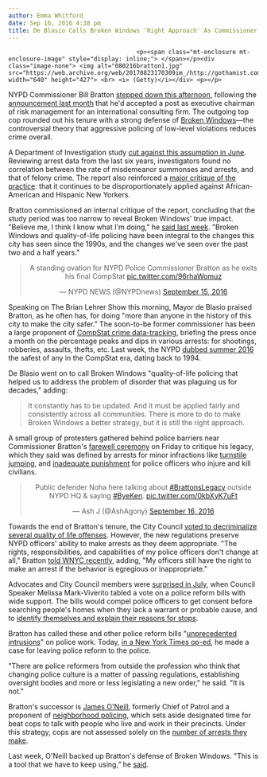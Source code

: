 ```yaml
---
author: Emma Whitford
date: Sep 16, 2016 4:38 pm
title: De Blasio Calls Broken Windows 'Right Approach' As Commissioner Bratton Steps Down
---
```


	
										<p><span class="mt-enclosure mt-enclosure-image" style="display: inline;"> </span></p><div class="image-none"> <img alt="080216bratton1.jpg" src="https://web.archive.org/web/20170823170309im_/http://gothamist.com/attachments/nyc_ewhitford/080216bratton1.jpg" width="640" height="427"> <br> <i> (Getty)</i></div> <p></p>

<p>NYPD Commissioner Bill Bratton <a href="https://web.archive.org/web/20170823170309/http://abc7ny.com/news/bratton-to-officially-retire-friday-as-nypd-commissioner/1513500/">stepped down this afternoon</a>, following the <a href="https://web.archive.org/web/20170823170309/http://gothamist.com/2016/08/02/bill_bratton_resigning.php">announcement last month</a> that he&apos;d accepted a post as executive chairman of risk management for an international consulting firm. The outgoing top cop rounded out his tenure with a strong defense of <a href="https://web.archive.org/web/20170823170309/http://gothamist.com/tags/brokenwindows">Broken Windows</a>&#x2014;the controversial theory that aggressive policing of low-level violations reduces crime overall. </p>

<p>A Department of Investigation study <a href="https://web.archive.org/web/20170823170309/http://gothamist.com/2016/06/22/broken_windows_stats.php">cut against this assumption in June</a>. Reviewing arrest data from the last six years, investigators found no correlation between the rate of misdemeanor summonses and arrests, and that of felony crime. The report also reinforced a <a href="https://web.archive.org/web/20170823170309/http://gothamist.com/2016/08/01/broken_windows_still_racist.php">major critique of the practice</a>: that it continues to be disproportionately applied against African-American and Hispanic New Yorkers. </p>

<p>Bratton commissioned an internal critique of the report, concluding that the study period was too narrow to reveal Broken Windows&apos; true impact. &quot;Believe me, I think I know what I&apos;m doing,&quot; he <a href="https://web.archive.org/web/20170823170309/http://newyork.cbslocal.com/2016/09/07/bratton-broken-windows-policy/">said last week</a>. &quot;Broken Windows and quality-of-life policing have been integral to the changes this city has seen since the 1990s, and the changes we&apos;ve seen over the past two and a half years.&quot; </p>

<center><blockquote class="twitter-tweet" data-lang="en"><p lang="en" dir="ltr">A standing ovation for NYPD Police Commissioner Bratton as he exits his final CompStat <a href="https://web.archive.org/web/20170823170309/https://t.co/96rhaWomuz">pic.twitter.com/96rhaWomuz</a></p>&#x2014; NYPD NEWS (@NYPDnews) <a href="https://web.archive.org/web/20170823170309/https://twitter.com/NYPDnews/status/776398582370934784">September 15, 2016</a></blockquote>
<script async src="//web.archive.org/web/20170823170309js_/http://platform.twitter.com/widgets.js" charset="utf-8"></script></center>

<p>Speaking on The Brian Lehrer Show this morning, Mayor de Blasio praised Bratton, as he often has, for doing &quot;more than anyone in the history of this city to make the city safer.&quot; The soon-to-be former commissioner has been a large proponent of <a href="https://web.archive.org/web/20170823170309/http://www.gothamist.com/tags/compstat">CompStat crime data-tracking</a>, briefing the press once a month on the percentage peaks and dips in various arrests: for shootings, robberies, assaults, thefts, etc. Last week, the NYPD <a href="https://web.archive.org/web/20170823170309/http://gothamist.com/2016/09/06/jourvert_shooting_arrest.php">dubbed summer 2016</a> the safest of any in the CompStat era, dating back to 1994. </p>

<p>De Blasio went on to call Broken Windows &quot;quality-of-life policing that helped us to address the problem of disorder that was plaguing us for decades,&quot; adding: </p>

<blockquote>It constantly has to be updated. And it must be applied fairly and consistently across all communities. There is more to do to make Broken Windows a better strategy, but it is still the right approach.</blockquote>

<p>A small group of protesters gathered behind police barriers near Commissioner Bratton&apos;s <a href="https://web.archive.org/web/20170823170309/http://newyork.cbslocal.com/2016/09/16/nypd-bratton-ceremonial-send-off/">farewell ceremony</a> on Friday to critique his legacy, which they said was defined by arrests for minor infractions like <a href="https://web.archive.org/web/20170823170309/http://gothamist.com/2016/06/21/teen_fare_jumper_escapes_police_cus.php">turnstile jumping</a>, and <a href="https://web.archive.org/web/20170823170309/http://gothamist.com/2016/04/19/nypd_cop_sentencing_gurley.php">inadequate punishment</a> for police officers who injure and kill civilians. </p>

<center><blockquote class="twitter-tweet" data-lang="en"><p lang="en" dir="ltr">Public defender Noha here talking about <a href="https://web.archive.org/web/20170823170309/https://twitter.com/hashtag/BrattonsLegacy?src=hash">#BrattonsLegacy</a> outside NYPD HQ &amp; saying <a href="https://web.archive.org/web/20170823170309/https://twitter.com/hashtag/ByeKen?src=hash">#ByeKen</a>. <a href="https://web.archive.org/web/20170823170309/https://t.co/0kbXyK7uFt">pic.twitter.com/0kbXyK7uFt</a></p>&#x2014; Ash J (@AshAgony) <a href="https://web.archive.org/web/20170823170309/https://twitter.com/AshAgony/status/776828653514743808">September 16, 2016</a></blockquote>
<script async src="//web.archive.org/web/20170823170309js_/http://platform.twitter.com/widgets.js" charset="utf-8"></script></center>

<p>Towards the end of Bratton&apos;s tenure, the City Council <a href="https://web.archive.org/web/20170823170309/http://gothamist.com/2016/05/25/nyc_decriminalized_low_level_offenses.php">voted to decriminalize several quality of life offenses</a>. However, the new regulations preserve NYPD officers&apos; ability to make arrests as they deem appropriate. &quot;The rights, responsibilities, and capabilities of my police officers don&apos;t change at all,&quot; Bratton <a href="https://web.archive.org/web/20170823170309/http://www.wnyc.org/story/commissioner-bratton-nypd/">told WNYC recently</a>, adding, &quot;My officers still have the right to make an arrest if the behavior is egregious or inappropriate.&quot;</p>

<p>Advocates and City Council members were <a href="https://web.archive.org/web/20170823170309/http://gothamist.com/2016/07/13/mark-viverito_nypd_reform.php">surprised in July</a>, when Council Speaker Melissa Mark-Viverito tabled a vote on a police reform bills with wide support. The bills would compel police officers to get consent before searching people&apos;s homes when they lack a warrant or probable cause, and to <a href="https://web.archive.org/web/20170823170309/http://changethenypd.org/RightToKnowAct">identify themselves and explain their reasons for stops</a>.</p>

<p>Bratton has called these and other police reform bills &quot;<a href="https://web.archive.org/web/20170823170309/http://gothamist.com/2015/06/30/bratton_opposes_chokehold_ban_bill.php">unprecedented intrusions</a>&quot; on police work. Today, <a href="https://web.archive.org/web/20170823170309/http://www.nytimes.com/2016/09/16/opinion/william-j-bratton-how-to-reform-policing-from-within.html?smid=tw-share">in a New York Times op-ed</a>, he made a case for leaving police reform to the police. </p>

<p>&quot;There are police reformers from outside the profession who think that changing police culture is a matter of passing regulations, establishing oversight bodies and more or less legislating a new order,&quot; he said. &quot;It is not.&quot; </p>

<p>Bratton&apos;s successor is <a href="https://web.archive.org/web/20170823170309/http://gothamist.com/2016/08/02/james_oneill_nypd.php">James O&apos;Neill</a>, formerly Chief of Patrol and a proponent of <a href="https://web.archive.org/web/20170823170309/https://www.youtube.com/watch?v=XxHuJopPK60">neighborhood policing</a>, which sets aside designated time for beat cops to talk with people who live and work in their precincts. Under this strategy, cops are not assessed solely on the <a href="https://web.archive.org/web/20170823170309/http://gothamist.com/tags/quotas">number of arrests they make</a>. </p>

<p>Last week, O&apos;Neill backed up Bratton&apos;s defense of Broken Windows. &quot;This is a tool that we have to keep using,&#x201D; he <a href="https://web.archive.org/web/20170823170309/http://newyork.cbslocal.com/2016/09/07/bratton-broken-windows-policy/">said</a>. </p>					
										
									
				